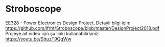 ﻿# Stroboscope
EE328 - Power Electronics Design Project, Detaylı bilgi için: https://github.com/ifrht/Stroboscope/blob/master/DesignProject2018.pdf
Projeye ait video için şu linki kullanabilirsiniz: https://youtu.be/SttuzT9QgWw